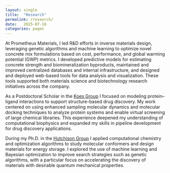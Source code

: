 ```yaml
---
layout: single
title:  "Research"
permalink: /research/
date:   2025-07-18
categories: pages
---
```



<!-- ## Previous Research -->
At Prometheus Materials, I led R&D efforts in inverse materials design, leveraging genetic algorithms and machine learning to optimize novel concrete mix formulations based on cost, performance, and global warming potential (GWP) metrics. I developed predictive models for estimating concrete strength and biomineralization byproducts, maintained and improved centralized databases and internal infrastructure, and designed and deployed web-based tools for data analysis and visualization. These tools supported both materials science and biotechnology research initiatives across the company.

As a Postdoctoral Scholar in the [Koes Group](https://bits.csb.pitt.edu/) I focused on modeling protein–ligand interactions to support structure-based drug discovery. My work centered on using enhanced sampling molecular dynamics and molecular docking techniques to analyze protein systems and enable virtual screening of large chemical libraries. This experience deepened my understanding of computational biophysics and expanded my skills in pipeline development for drug discovery applications.

During my Ph.D. in the [Hutchison Group](http://hutchison.chem.pitt.edu/) I applied computational chemistry and optimization algorithms to study molecular conformers and design materials for energy storage. I explored the use of machine learning and Bayesian optimization to improve search strategies such as genetic algorithms, with a particular focus on accelerating the discovery of materials with desirable quantum mechanical properties.

